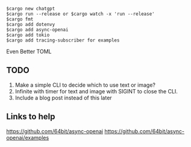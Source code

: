 ```console
$cargo new chatgpt
$cargo run --release or $cargo watch -x 'run --release'
$cargo fmt
$cargo add dotenvy
$cargo add async-openai
$cargo add tokio
$cargo add tracing-subscriber for examples
```

Even Better TOML

## TODO 

1. Make a simple CLI to decide which to use text or image?
2. Infinite with timer for text and image with SIGINT to close the CLI.
3. Include a blog post instead of this later

## Links to help

https://github.com/64bit/async-openai
https://github.com/64bit/async-openai/examples